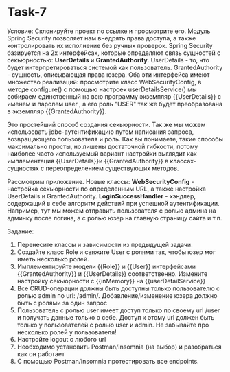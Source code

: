 # Task-7
Условие:
Склонируйте проект по [ссылке](https://github.com/VanderDT/Task-7) и просмотрите его.
Модуль Spring Security позволяет нам внедрять права доступа, а также контролировать их исполнение без ручных проверок.
Spring Security базируется на 2х интерфейсах, которые определяют связь сущностей с секьюрностью: **UserDetails** и **GrantedAuthority**.
UserDetails - то, что будет интерпретироваться системой как пользователь.
GrantedAuthority - сущность, описывающая права юзера.
Оба эти интерфейса имеют множество реализаций: просмотрите класс WebSecurityConfig, в методе configure() с помощью настроек userDetailsService() мы собираем единственный на всю программу экземпляр {{UserDetails}} с именем и паролем user , а его роль "USER" так же будет преобразована в экземпляр {{GrantedAuthority}}.

Это простейший способ создания секьюрности. Так же мы можем использовать jdbc-аутентификацию путем написания запроса, возвращающего пользователя и роль.
Как вы понимаете, такие способы максимально просты, но лишены достаточной гибкости, потому наиболее часто используемый вариант настройки выглядит как имплементация {{UserDetails}}и {{GrantedAuthority}} в классах-сущностях с переопределением существующих методов.

Рассмотрим приложение.
Новые классы:
**WebSecurityConfig** - настройка секьюрности по определенным URL, а также настройка UserDetails и GrantedAuthority.
**LoginSuccessHandler** - хэндлер, содержащий в себе алгоритм действий при успешной аутентификации. Например, тут мы можем отправить пользователя с ролью админа на админку после логина, а с ролью юзер на главную страницу сайта и т.п.

Задание:

1. Перенесите классы и зависимости из предыдущей задачи.
2. Создайте класс Role и свяжите User с ролями так, чтобы юзер мог иметь несколько ролей.
3. Имплементируйте модели {{Role}} и {{User}} интерфейсами {{GrantedAuthority}} и {{UserDetails}} соответственно. Измените настройку секьюрности с {{inMemory}} на {{userDetailService}}
4. Все CRUD-операции должны быть доступны только пользователю с ролью admin по url: /admin/. Добавление/изменение юзера должно быть с ролями за один запрос
5. Пользователь с ролью user имеет доступ только по своему url /user и получать данные только о себе. Доступ к этому url должен быть только у пользователей с ролью user и admin. Не забывайте про несколько ролей у пользователя!
6. Настройте logout с любого url
7. Необходимо установить Postman/Insomnia (на выбор) и разобраться как он работает
8. С помощью Postman/Insomnia протестировать все endpoints.